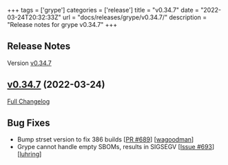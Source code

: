 +++
tags = ['grype']
categories = ['release']
title = "v0.34.7"
date = "2022-03-24T20:32:33Z"
url = "docs/releases/grype/v0.34.7/"
description = "Release notes for grype v0.34.7"
+++

## Release Notes

Version [v0.34.7](https://github.com/anchore/grype/releases/tag/v0.34.7)

## [v0.34.7](https://github.com/anchore/grype/tree/v0.34.7) (2022-03-24)

[Full Changelog](https://github.com/anchore/grype/compare/v0.34.6...v0.34.7)

## Bug Fixes

- Bump strset version to fix 386 builds [[PR #689](https://github.com/anchore/grype/pull/689)] [[wagoodman](https://github.com/wagoodman)]
- Grype cannot handle empty SBOMs, results in SIGSEGV [[Issue #693](https://github.com/anchore/grype/issues/693)] [[luhring](https://github.com/luhring)]
